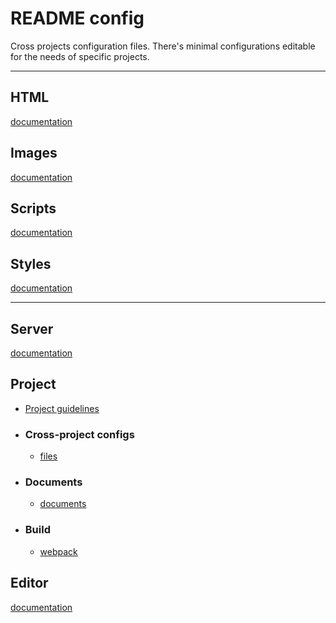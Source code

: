 # README config

Cross projects configuration files.
There's minimal configurations editable for the needs of specific projects.

---

## HTML

[documentation](./code/html/README.md)

## Images

[documentation](./code/images/README.md)

## Scripts

[documentation](./code/scripts/README.md)

## Styles

[documentation](./code/styles/README.md)

---

## Server

[documentation](./server/README.md)

## Project

-   [Project guidelines](https://github.com/elsewhencode/project-guidelines)

-   ### Cross-project configs

    -   [files](./project/README.md)

-   ### Documents

    -   [documents](./project/documents/README.md)

-   ### Build
    -   [webpack](./project/build/README.md)

## Editor

[documentation](./IDE/README.md)
